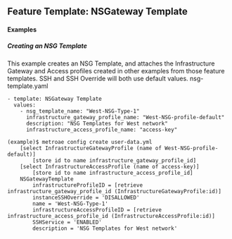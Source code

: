 ## Feature Template: NSGateway Template
#### Examples

##### Creating an NSG Template
This example creates an NSG Template, and attaches the Infrastructure Gateway and Access profiles created in other examples from those feature templates. SSH and SSH Override will both use default values.  nsg-template.yaml
```
- template: NSGateway Template
  values:
    - nsg_template_name: "West-NSG-Type-1"
      infrastructure_gateway_profile_name: "West-NSG-profile-default"
      description: "NSG Templates for West network"
      infrastructure_access_profile_name: "access-key"

```
```
(example)$ metroae config create user-data.yml
    [select InfrastructureGatewayProfile (name of West-NSG-profile-default)]
        [store id to name infrastructure_gateway_profile_id]
    [select InfrastructureAccessProfile (name of access-key)]
        [store id to name infrastructure_access_profile_id]
    NSGatewayTemplate
        infrastructureProfileID = [retrieve infrastructure_gateway_profile_id (InfrastructureGatewayProfile:id)]
        instanceSSHOverride = 'DISALLOWED'
        name = 'West-NSG-Type-1'
        infrastructureAccessProfileID = [retrieve infrastructure_access_profile_id (InfrastructureAccessProfile:id)]
        SSHService = 'ENABLED'
        description = 'NSG Templates for West network'

```
